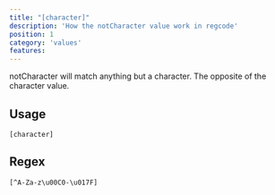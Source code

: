 ```yaml
---
title: "[character]"
description: 'How the notCharacter value work in regcode'
position: 1
category: 'values'
features:
---
```


notCharacter will match anything but a character. The opposite of the character value.

## Usage

`[character]`
## Regex

```
[^A-Za-z\u00C0-\u017F]
```

